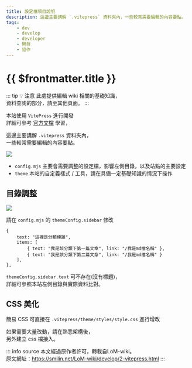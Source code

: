 ```yaml
---
title: 設定檔項目說明
description: 這邊主要講解 `.vitepress` 資料夾內，一些較常需要編輯的內容要點。
tags:
    - dev
    - develop
    - developer
    - 開發
    - 協作
---
```


# {{ $frontmatter.title }}

::: tip 💡 注意
此處提供編輯 wiki 相關的基礎知識，  
資料查詢的部分，請至其他頁面。
:::

本站使用 `VitePress` 進行開發  
詳細可參考 [官方文檔](https://vitepress.dev/zh/) 學習，

這邊主要講解 `.vitepress` 資料夾內，  
一些較常需要編輯的內容要點。

![](/pic/develop/2-vitepress/01.jpg)

-   `config.mjs` 主要會需要調整的設定檔，影響左側目錄，以及站點的主要設定
-   `theme` 本站的自定義樣式 / 工具，請在具備一定基礎知識的情況下操作

## 目錄調整

![](/pic/develop/2-vitepress/02.jpg)

請在 `config.mjs` 的 `themeConfig.sidebar` 修改

```
{
	text: "這裡是分類標題",
	items: [
        { text: "我是該分類下第一篇文章", link: "/我是md檔名稱" },
        { text: "我是該分類下第二篇文章", link: "/我是md檔名稱" }
    ],
},
```

`themeConfig.sidebar.text` 可不存在(沒有標題)，  
詳細可參照本站左側目錄與實際資料比對。

## CSS 美化

簡易 CSS 可直接在 `.vitepress/theme/styles/style.css` 進行增改

如果需要大量改動，請在熟悉架構後，  
另外建立 css 檔接入。

::: info source
本文經過原作者許可，轉載自LoM-wiki。  
原文網址：https://smilin.net/LoM-wiki/develop/2-vitepress.html
:::
